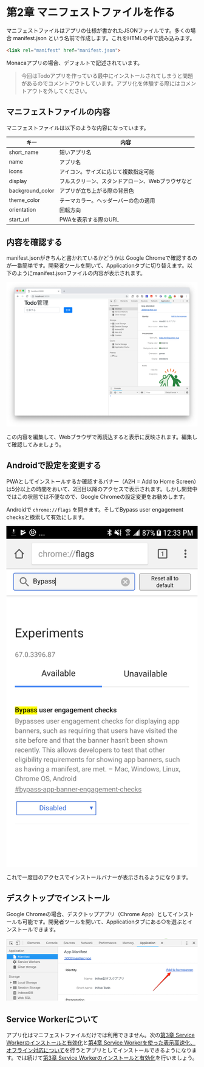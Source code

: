 # 第2章 マニフェストファイルを作る

マニフェストファイルはアプリの仕様が書かれたJSONファイルです。多くの場合 manifest.json という名前で作成します。これをHTMLの中で読み込みます。

```html
<link rel="manifest" href="manifest.json">
```

Monacaアプリの場合、デフォルトで記述されています。

> 今回はTodoアプリを作っている最中にインストールされてしまうと問題があるのでコメントアウトしています。アプリ化を体験する際にはコメントアウトを外してください。

## マニフェストファイルの内容

マニフェストファイルは以下のような内容になっています。

| キー | 内容 |
|------|------|
|short_name|短いアプリ名|
|name|アプリ名|
|icons|アイコン。サイズに応じて複数指定可能|
|display|フルスクリーン、スタンドアローン、Webブラウザなど|
|background_color|アプリが立ち上がる際の背景色|
|theme_color|テーマカラー。ヘッダーバーの色の適用|
|orientation|回転方向|
|start_url|PWAを表示する際のURL|

## 内容を確認する

manifest.jsonがきちんと書かれているかどうかは Google Chromeで確認するのが一番簡単です。開発者ツールを開いて、Applicationタブに切り替えます。以下のようにmanifest.jsonファイルの内容が表示されます。

![](images/pwa-2-1.png)

この内容を編集して、Webブラウザで再読込すると表示に反映されます。編集して確認してみましょう。

## Androidで設定を変更する

PWAとしてインストールするか確認するバナー（A2H = Add to Home Screen）は5分以上の時間をおいて、2回目以降のアクセスで表示されます。しかし開発中ではこの状態では不便なので、Google Chromeの設定変更をお勧めします。

Androidで `chrome://flags` を開きます。そしてBypass user engagement checksと検索して有効にします。

![](images/pwa-2-2.png)

これで一度目のアクセスでインストールバナーが表示されるようになります。

## デスクトップでインストール

Google Chromeの場合、デスクトップアプリ（Chrome App）としてインストールも可能です。開発者ツールを開いて、Applicationタブにある○を選ぶとインストールできます。

![](images/pwa-2-3.png)

## Service Workerについて

アプリ化はマニフェストファイルだけでは利用できません。次の[第3章 Service Workerのインストールと有効化](./3.md)と[第4章 Service Workerを使った表示高速化、オフライン対応について](./4.md)を行うとアプリとしてインストールできるようになります。では続けて[第3章 Service Workerのインストールと有効化](./3.md)を行いましょう。
